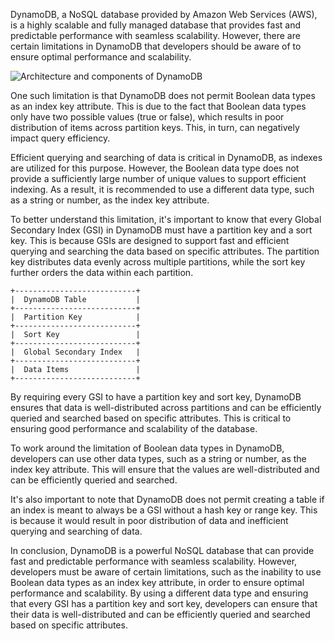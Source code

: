 DynamoDB, a NoSQL database provided by Amazon Web Services (AWS), is a highly scalable and fully managed database that provides fast and predictable performance with seamless scalability. However, there are certain limitations in DynamoDB that developers should be aware of to ensure optimal performance and scalability.


![Architecture and components of DynamoDB](https://dev-to-uploads.s3.amazonaws.com/uploads/articles/q39mo8zphj8kw9u2f9h1.PNG)

One such limitation is that DynamoDB does not permit Boolean data types as an index key attribute. This is due to the fact that Boolean data types only have two possible values (true or false), which results in poor distribution of items across partition keys. This, in turn, can negatively impact query efficiency.

Efficient querying and searching of data is critical in DynamoDB, as indexes are utilized for this purpose. However, the Boolean data type does not provide a sufficiently large number of unique values to support efficient indexing. As a result, it is recommended to use a different data type, such as a string or number, as the index key attribute.

To better understand this limitation, it's important to know that every Global Secondary Index (GSI) in DynamoDB must have a partition key and a sort key. This is because GSIs are designed to support fast and efficient querying and searching the data based on specific attributes. The partition key distributes data evenly across multiple partitions, while the sort key further orders the data within each partition.

```
+---------------------------+
|  DynamoDB Table           |
+---------------------------+
|  Partition Key            |
+---------------------------+
|  Sort Key                 |
+---------------------------+
|  Global Secondary Index   |
+---------------------------+
|  Data Items               |
+---------------------------+

```

By requiring every GSI to have a partition key and sort key, DynamoDB ensures that data is well-distributed across partitions and can be efficiently queried and searched based on specific attributes. This is critical to ensuring good performance and scalability of the database.

To work around the limitation of Boolean data types in DynamoDB, developers can use other data types, such as a string or number, as the index key attribute. This will ensure that the values are well-distributed and can be efficiently queried and searched.

It's also important to note that DynamoDB does not permit creating a table if an index is meant to always be a GSI without a hash key or range key. This is because it would result in poor distribution of data and inefficient querying and searching of data.

In conclusion, DynamoDB is a powerful NoSQL database that can provide fast and predictable performance with seamless scalability. However, developers must be aware of certain limitations, such as the inability to use Boolean data types as an index key attribute, in order to ensure optimal performance and scalability. By using a different data type and ensuring that every GSI has a partition key and sort key, developers can ensure that their data is well-distributed and can be efficiently queried and searched based on specific attributes.

